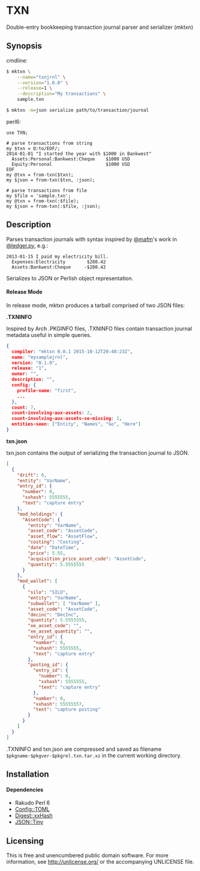 TXN
===

Double-entry bookkeeping transaction journal parser and serializer (mktxn)


Synopsis
--------

cmdline:

```bash
$ mktxn \
    --name="txnjrnl" \
    --version="1.0.0" \
    --release=1 \
    --description="My transactions" \
    sample.txn

$ mktxn -m=json serialize path/to/transaction/journal
```

perl6:

```perl6
use TXN;

# parse transactions from string
my $txn = Q:to/EOF/;
2014-01-01 "I started the year with $1000 in Bankwest"
  Assets:Personal:Bankwest:Cheque    $1000 USD
  Equity:Personal                    $1000 USD
EOF
my @txn = from-txn($txn);
my $json = from-txn($txn, :json);

# parse transactions from file
my $file = 'sample.txn';
my @txn = from-txn(:$file);
my $json = from-txn(:$file, :json);
```


Description
-----------

Parses transaction journals with syntax inspired
by [@mafm](https://github.com/mafm)'s work in
[@ledger.py](https://github.com/mafm/ledger.py), e.g.:

```
2013-01-15 I paid my electricity bill.
  Expenses:Electricity        $280.42
  Assets:Bankwest:Cheque     -$280.42
```

Serializes to JSON or Perlish object representation.

#### Release Mode

In release mode, mktxn produces a tarball comprised of two JSON files:

**.TXNINFO**

Inspired by Arch .PKGINFO files, .TXNINFO files contain transaction
journal metadata useful in simple queries.

```json
{
  compiler: "mktxn 0.0.1 2015-10-12T20:48:23Z",
  name: "mysamplejrnl",
  version: "0.1.9",
  release: "1",
  owner: "",
  description: "",
  config: {
    profile-name: "first",
    ...
  },
  count: 7,
  count-involving-aux-assets: 2,
  count-involving-aux-assets-xe-missing: 1,
  entities-seen: ["Entity", "Names", "Go", "Here"]
}
```

**txn.json**

txn.json contains the output of serializing the transaction journal
to JSON.

```json
[
  {
    "drift": 0,
    "entity": "VarName",
    "entry_id": {
      "number": 0,
      "xxhash": 5555555,
      "text": "capture entry"
    },
    "mod_holdings": {
      "AssetCode": {
        "entity": "VarName",
        "asset_code": "AssetCode",
        "asset_flow": "AssetFlow",
        "costing": "Costing",
        "date": "DateTime",
        "price": 5.55,
        "acquisition_price_asset_code": "AssetCode",
        "quantity": 5.5555555
      }
    },
    "mod_wallet": [
      {
        "silo": "SILO",
        "entity": "VarName",
        "subwallet": [ "VarName" ],
        "asset_code": "AssetCode",
        "decinc": "DecInc",
        "quantity": 5.5555555,
        "xe_asset_code": "",
        "xe_asset_quantity": "",
        "entry_id": {
          "number": 0,
          "xxhash": 5555555,
          "text": "capture entry"
        },
        "posting_id": {
          "entry_id": {
            "number": 0,
            "xxhash": 5555555,
            "text": "capture entry"
          },
          "number": 0,
          "xxhash": 55555557,
          "text": "capture posting"
        }
      }
    ]
  }
]
```

.TXNINFO and txn.json are compressed and saved as filename
`$pkgname-$pkgver-$pkgrel.txn.tar.xz` in the current working directory.


Installation
------------

#### Dependencies

- Rakudo Perl 6
- [Config::TOML](https://github.com/atweiden/config-toml)
- [Digest::xxHash](https://github.com/atweiden/digest-xxhash)
- [JSON::Tiny](https://github.com/moritz/json)


Licensing
---------

This is free and unencumbered public domain software. For more
information, see http://unlicense.org/ or the accompanying UNLICENSE file.
